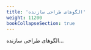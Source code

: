 ```yaml
---
title: 'الگوهای طراحی سازنده'
weight: 11200
bookCollapseSection: true
---
```


الگوهای طراحی سازنده...